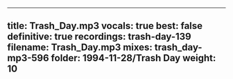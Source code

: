 
---
title: Trash_Day.mp3
vocals: true
best: false
definitive: true
recordings: trash-day-139
filename: Trash_Day.mp3
mixes: trash_day-mp3-596
folder: 1994-11-28/Trash Day
weight: 10
---
